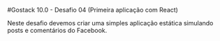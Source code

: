 #Gostack 10.0 - Desafio 04 (Primeira aplicação com React)

Neste desafio devemos criar uma simples aplicação estática simulando posts e comentários do Facebook.